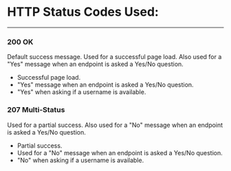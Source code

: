 # HTTP Status Codes Used:

---

### 200 OK
Default success message. 
Used for a successful page load. 
Also used for a "Yes" message when an endpoint is asked a Yes/No question.

- Successful page load.
- "Yes" message when an endpoint is asked a Yes/No question.
- "Yes" when asking if a username is available.

### 207 Multi-Status
Used for a partial success.
Also used for a "No" message when an endpoint is asked a Yes/No question.

- Partial success.
- Used for a "No" message when an endpoint is asked a Yes/No question.
- "No" when asking if a username is available.